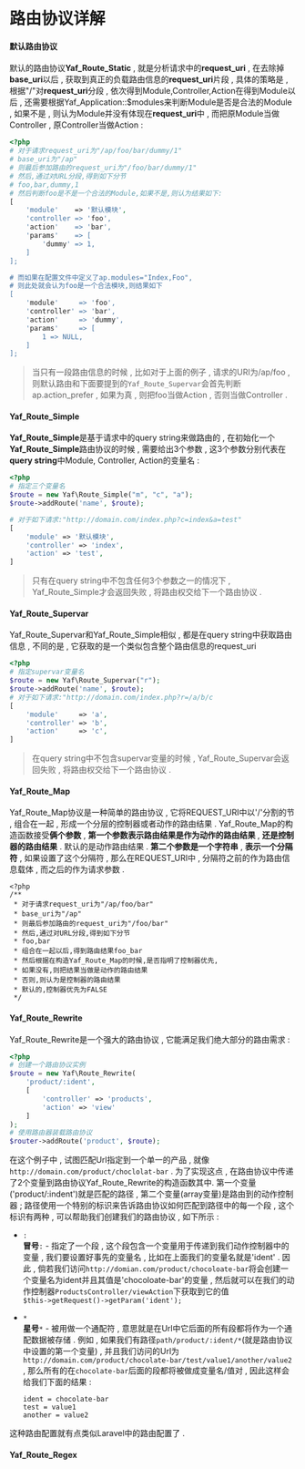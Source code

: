 # 路由协议详解

#### 默认路由协议

默认的路由协议**Yaf\_Route\_Static** , 就是分析请求中的**request\_uri** , 在去除掉**base\_uri**以后 , 获取到真正的负载路由信息的**request\_uri**片段 , 具体的策略是 , 根据"/"对**request\_uri**分段 , 依次得到Module,Controller,Action在得到Module以后 , 还需要根据Yaf\_Application::$modules来判断Module是否是合法的Module , 如果不是 , 则认为Module并没有体现在**request\_uri**中 , 而把原Module当做Controller , 原Controller当做Action :

```php
<?php
# 对于请求request_uri为"/ap/foo/bar/dummy/1"
# base_uri为"/ap"
# 则最后参加路由的request_uri为"/foo/bar/dummy/1"
# 然后,通过对URL分段,得到如下分节
# foo,bar,dummy,1
# 然后判断foo是不是一个合法的Module,如果不是,则认为结果如下:
[
    'module'    => '默认模块',
    'controller => 'foo',
    'action'    => 'bar',
    'params'    => [
        'dummy' => 1,
    ]
];

# 而如果在配置文件中定义了ap.modules="Index,Foo",
# 则此处就会认为foo是一个合法模块,则结果如下
[
    'module'     => 'foo',
    'controller' => 'bar',
    'action'     => 'dummy',
    'params'     => [
        1 => NULL,
    ]
];
```

> 当只有一段路由信息的时候 , 比如对于上面的例子 , 请求的URI为/ap/foo , 则默认路由和下面要提到的`Yaf_Route_Supervar`会首先判断ap.action\_prefer , 如果为真 , 则把foo当做Action , 否则当做Controller .

#### Yaf\_Route\_Simple

**Yaf\_Route\_Simple**是基于请求中的query string来做路由的 , 在初始化一个**Yaf\_Route\_Simple**路由协议的时候 , 需要给出3个参数 , 这3个参数分别代表在**query string**中Module, Controller, Action的变量名 :

```php
<?php
# 指定三个变量名
$route = new Yaf\Route_Simple("m", "c", "a");
$route->addRoute('name', $route);

# 对于如下请求:"http://domain.com/index.php?c=index&a=test"
[
    'module' => '默认模块',
    'controller' => 'index',
    'action' => 'test',
]
```

> 只有在query string中不包含任何3个参数之一的情况下 , Yaf\_Route\_Simple才会返回失败 , 将路由权交给下一个路由协议 .

#### Yaf\_Route\_Supervar

Yaf\_Route\_Supervar和Yaf\_Route\_Simple相似 , 都是在query string中获取路由信息 , 不同的是 , 它获取的是一个类似包含整个路由信息的request\_uri

```php
<?php
# 指定supervar变量名
$route = new Yaf\Route_Supervar("r");
$route->addRoute('name', $route);
# 对于如下请求:"http://domain.com/index.php?r=/a/b/c
[
    'module'     => 'a',
    'controller' => 'b',
    'action'     => 'c',
]
```

> 在query string中不包含supervar变量的时候 , Yaf\_Route\_Supervar会返回失败 , 将路由权交给下一个路由协议 .

#### Yaf\_Route\_Map

Yaf\_Route\_Map协议是一种简单的路由协议 , 它将REQUEST\_URI中以'/'分割的节 , 组合在一起 , 形成一个分层的控制器或者动作的路由结果 . Yaf\_Route\_Map的构造函数接受**俩个参数** , **第一个参数表示路由结果是作为动作的路由结果** , **还是控制器的路由结果** . 默认的是动作路由结果 . **第二个参数是一个字符串** , **表示一个分隔符** , 如果设置了这个分隔符 , 那么在REQUEST\_URI中 , 分隔符之前的作为路由信息载体 , 而之后的作为请求参数 .

```
<?php
/**
 * 对于请求request_uri为"/ap/foo/bar"
 * base_uri为"/ap"
 * 则最后参加路由的request_uri为"/foo/bar"
 * 然后,通过对URL分段,得到如下分节
 * foo,bar
 * 组合在一起以后,得到路由结果foo_bar
 * 然后根据在构造Yaf_Route_Map的时候,是否指明了控制器优先,
 * 如果没有,则把结果当做是动作的路由结果
 * 否则,则认为是控制器的路由结果
 * 默认的,控制器优先为FALSE
 */
```

#### Yaf\_Route\_Rewrite

Yaf\_Route\_Rewrite是一个强大的路由协议 , 它能满足我们绝大部分的路由需求 :

```php
<?php
# 创建一个路由协议实例
$route = new Yaf\Route_Rewrite(
    'product/:ident',
    [
        'controller' => 'products',
        'action' => 'view'
    ]
);
# 使用路由器装载路由协议
$router->addRoute('product', $route);
```

在这个例子中 , 试图匹配Url指定到一个单一的产品 , 就像`http://domain.com/product/choclolat-bar` . 为了实现这点 , 在路由协议中传递了2个变量到路由协议Yaf\_Route\_Rewrite的构造函数其中. 第一个变量\('product/:indent'\)就是匹配的路径 , 第二个变量\(array变量\)是路由到的动作控制器 ; 路径使用一个特别的标识来告诉路由协议如何匹配到路径中的每一个段 , 这个标识有两种 , 可以帮助我们创建我们的路由协议 , 如下所示 :

* `:`  
  **冒号**`:` - 指定了一个段 , 这个段包含一个变量用于传递到我们动作控制器中的变量 , 我们要设置好事先的变量名 , 比如在上面我们的变量名就是'ident' . 因此 , 倘若我们访问`http://domian.com/product/chocoloate-bar`将会创建一个变量名为ident并且其值是'chocoloate-bar'的变量 , 然后就可以在我们的动作控制器`ProductsController/viewAction`下获取到它的值  
  `$this->getRequest()->getParam('ident');`

* `*`  
  **星号**`*` - 被用做一个通配符 , 意思就是在Url中它后面的所有段都将作为一个通配数据被存储 . 例如 , 如果我们有路径`path/product/:ident/*`\(就是路由协议中设置的第一个变量\) ,  并且我们访问的Url为`http://domain.com/product/chocolate-bar/test/value1/another/value2` , 那么所有的在`chocolate-bar`后面的段都将被做成变量名/值对 , 因此这样会给我们下面的结果 :

  ```
  ident = chocolate-bar
  test = value1
  another = value2
  ```

这种路由配置就有点类似Laravel中的路由配置了 .

#### Yaf\_Route\_Regex




